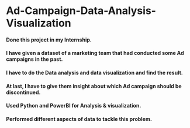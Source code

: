 # Ad-Campaign-Data-Analysis-Visualization
#### Done this project in my Internship.
#### I have given a dataset of a marketing team that had conducted some Ad campaigns in the past.
#### I have to do the Data analysis and data visualization and find the result.
#### At last, I have to give them insight about which Ad campaign should be discontinued.
#### Used Python and PowerBI for Analysis & visualization.
#### Performed different aspects of data to tackle this problem.
